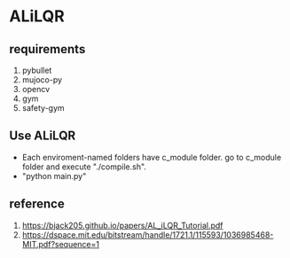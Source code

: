 # ALiLQR

## requirements
1. pybullet
2. mujoco-py
4. opencv
4. gym
5. safety-gym

## Use ALiLQR
- Each enviroment-named folders have c_module folder. go to c_module folder and execute "./compile.sh".
- "python main.py"

## reference
1. https://bjack205.github.io/papers/AL_iLQR_Tutorial.pdf
2. https://dspace.mit.edu/bitstream/handle/1721.1/115593/1036985468-MIT.pdf?sequence=1
